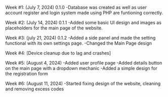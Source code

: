 Week #1: (July 7, 2024) 0.1.0
  -Database was created as well as user account register and login system made using PHP are funtioning correctly.
  
Week #2: (July 14, 2024) 0.1.1
  -Added some basic UI design and images as placeholders for the main page of the website.

Week #3: (july 21, 2024) 0.1.2
  -Added a side panel and made the setting functional with its own settings page.
  -Changed the Main Page design
  
Week #4: [Device cleanup due to lag and crashes]

Week #5: (August 4, 2024)
  -Added user profile page
  -Added details button on the main page with a dropdown mechanic
  -Added a simple design for the registration form
  
Week #6: (August 11, 2024)
  -Started fixing design of the website, cleaning and removing excess codes
